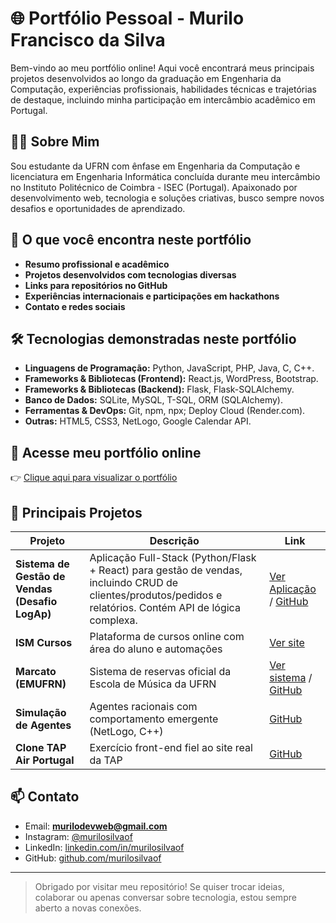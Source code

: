 # 🌐 Portfólio Pessoal - Murilo Francisco da Silva

Bem-vindo ao meu portfólio online! Aqui você encontrará meus principais projetos desenvolvidos ao longo da graduação em Engenharia da Computação, experiências profissionais, habilidades técnicas e trajetórias de destaque, incluindo minha participação em intercâmbio acadêmico em Portugal.

## 👨‍💻 Sobre Mim

Sou estudante da UFRN com ênfase em Engenharia da Computação e licenciatura em Engenharia Informática concluída durante meu intercâmbio no Instituto Politécnico de Coimbra - ISEC (Portugal). Apaixonado por desenvolvimento web, tecnologia e soluções criativas, busco sempre novos desafios e oportunidades de aprendizado.

## 📂 O que você encontra neste portfólio

- **Resumo profissional e acadêmico**
- **Projetos desenvolvidos com tecnologias diversas**
- **Links para repositórios no GitHub**
- **Experiências internacionais e participações em hackathons**
- **Contato e redes sociais**

## 🛠️ Tecnologias demonstradas neste portfólio

- **Linguagens de Programação:** Python, JavaScript, PHP, Java, C, C++.
- **Frameworks & Bibliotecas (Frontend):** React.js, WordPress, Bootstrap.
- **Frameworks & Bibliotecas (Backend):** Flask, Flask-SQLAlchemy.
- **Banco de Dados:** SQLite, MySQL, T-SQL, ORM (SQLAlchemy).
- **Ferramentas & DevOps:** Git, npm, npx; Deploy Cloud (Render.com).
- **Outras:** HTML5, CSS3, NetLogo, Google Calendar API.

## 🔗 Acesse meu portfólio online

👉 [Clique aqui para visualizar o portfólio]([https://murilosilvaof.github.io](https://murilosilvaof.github.io/murilosilva.github.io/))

## 🚀 Principais Projetos

| Projeto | Descrição | Link |
|---|---|---|
| **Sistema de Gestão de Vendas (Desafio LogAp)** | Aplicação Full-Stack (Python/Flask + React) para gestão de vendas, incluindo CRUD de clientes/produtos/pedidos e relatórios. Contém API de lógica complexa. | [Ver Aplicação](https://logap-desafio-dev-junior-murilo-silva-1ekp.onrender.com/) / [GitHub](https://github.com/murilosilvaof/logap-desafio-dev-junior) |
| **ISM Cursos** | Plataforma de cursos online com área do aluno e automações | [Ver site](https://ismcursos.com.br) |
| **Marcato (EMUFRN)** | Sistema de reservas oficial da Escola de Música da UFRN | [Ver sistema](https://musica.ufrn.br) / [GitHub](https://github.com/murilosilvaof/sistema-reservas-emufrn) |
| **Simulação de Agentes** | Agentes racionais com comportamento emergente (NetLogo, C++) | [GitHub](https://github.com/murilosilvaof/simulacao-agentes-limpeza) |
| **Clone TAP Air Portugal** | Exercício front-end fiel ao site real da TAP | [GitHub](https://github.com/murilosilvaof/tap-clone-site) |

## 📫 Contato

- Email: **murilodevweb@gmail.com**
- Instagram: [@murilosilvaof](https://instagram.com/murilosilvaof)
- LinkedIn: [linkedin.com/in/murilosilvaof](https://linkedin.com/in/murilosilvaof)
- GitHub: [github.com/murilosilvaof](https://github.com/murilosilvaof)

---

> Obrigado por visitar meu repositório! Se quiser trocar ideias, colaborar ou apenas conversar sobre tecnologia, estou sempre aberto a novas conexões.
